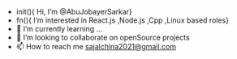 - init(){ Hi, I’m @AbuJobayerSarkar}
- fn(){ I’m interested in React.js ,Node.js ,Cpp ,Linux based roles}
- 🌱 I’m currently learning ...
- 💞️ I’m looking to collaborate on openSource projects
- 📫 How to reach me sajalchina2021@gmail.com


